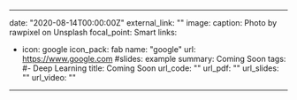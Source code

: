 
---
date: "2020-08-14T00:00:00Z"
external_link: ""
image:
  caption: Photo by rawpixel on Unsplash
  focal_point: Smart
links:
- icon: google
  icon_pack: fab
  name: "google"
  url: https://www.google.com
#slides: example
summary: Coming Soon
tags:
#- Deep Learning
title: Coming Soon
url_code: ""
url_pdf: ""
url_slides: ""
url_video: ""
---

